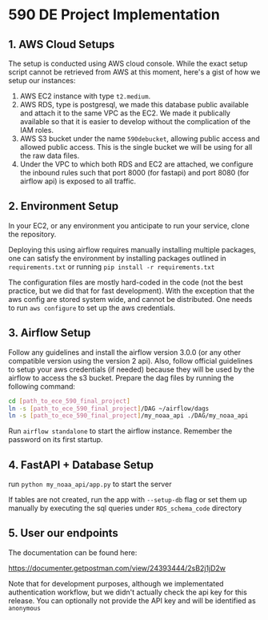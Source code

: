 # 590 DE Project Implementation


## 1. AWS Cloud Setups

The setup is conducted using AWS cloud console. While the exact setup script cannot be retrieved from AWS at this moment, here's a gist of how we setup our instances:

1. AWS EC2 instance with type `t2.medium`.
2. AWS RDS, type is postgresql, we made this database public available and attach it to the same VPC as the EC2. We made it publically available so that it is easier to develop without the complication of the IAM roles. 
3. AWS S3 bucket under the name `590debucket`, allowing public access and allowed public access. This is the single bucket we will be using for all the raw data files.
4. Under the VPC to which both RDS and EC2 are attached, we configure the inbound rules such that port 8000 (for fastapi) and port 8080 (for airflow api) is exposed to all traffic.

## 2. Environment Setup

In your EC2, or any environment you anticipate to run your service, clone the repository.

Deploying this using airflow requires manually installing multiple packages, one can satisfy the environment by installing packages outlined in `requirements.txt` or running `pip install -r requirements.txt`

The configuration files are mostly hard-coded in the code (not the best practice, but we did that for fast development). With the exception that the aws config are stored system wide, and cannot be distributed. One needs to run `aws configure` to set up the aws credentials. 

## 3. Airflow Setup

Follow any guidelines and install the airflow version 3.0.0 (or any other compatible version using the version 2 api). Also, follow official guidelines to setup your aws credentials (if needed) because they will be used by the airflow to access the s3 bucket. 
Prepare the dag files by running the following command:

```bash
cd [path_to_ece_590_final_project]
ln -s [path_to_ece_590_final_project]/DAG ~/airflow/dags 
ln -s [path_to_ece_590_final_project]/my_noaa_api ./DAG/my_noaa_api
```

Run `airflow standalone` to start the airflow instance. Remember the password on its first startup.

## 4. FastAPI + Database Setup

run `python my_noaa_api/app.py` to start the server

If tables are not created, run the app with `--setup-db` flag or set them up manually by executing the sql queries under `RDS_schema_code` directory


## 5. User our endpoints

The documentation can be found here:

https://documenter.getpostman.com/view/24393444/2sB2j1jD2w

Note that for development purposes, although we implementated authentication workflow, but we didn't actually check the api key for this release. You can optionally not provide the API key and will be identified as `anonymous`





